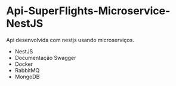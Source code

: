 # Api-SuperFlights-Microservice-NestJS
Api desenvolvida com nestjs usando microserviços.
- NestJS
- Documentação Swagger
- Docker
- RabbitMQ 
- MongoDB
